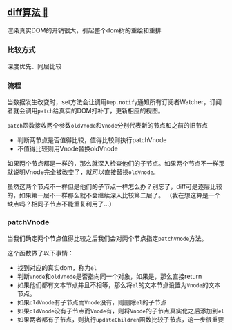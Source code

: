 ## [diff算法 🐍](https://juejin.cn/post/6844903607913938951#heading-7)

渲染真实DOM的开销很大，引起整个dom树的重绘和重排

### 比较方式
深度优先、同层比较

### 流程
当数据发生改变时，set方法会让调用`Dep.notify`通知所有订阅者Watcher，订阅者就会调用`patch`给真实的DOM打补丁，更新相应的视图。

`patch`函数接收两个参数`oldVnode`和`Vnode`分别代表新的节点和之前的旧节点
* 判断两节点是否值得比较，值得比较则执行patchVnode
* 不值得比较则用Vnode替换oldVnode

如果两个节点都是一样的，那么就深入检查他们的子节点。如果两个节点不一样那就说明Vnode完全被改变了，就可以直接替换`oldVnode`。

虽然这两个节点不一样但是他们的子节点一样怎么办？别忘了，diff可是逐层比较的，如果第一层不一样那么就不会继续深入比较第二层了。
（我在想这算是一个缺点吗？相同子节点不能重复利用了...）

### patchVnode
当我们确定两个节点值得比较之后我们会对两个节点指定`patchVnode`方法。

这个函数做了以下事情：
+ 找到对应的真实dom，称为`el`
+ 判断`Vnode`和`oldVnode`是否指向同一个对象，如果是，那么直接return
+ 如果他们都有文本节点并且不相等，那么将`el`的文本节点设置为`Vnode`的文本节点。
+ 如果`oldVnode`有子节点而`Vnode`没有，则删除`el`的子节点
+ 如果`oldVnode`没有子节点而`Vnode`有，则将`Vnode`的子节点真实化之后添加到`el`
+ 如果两者都有子节点，则执行`updateChildren`函数比较子节点，这一步很重要

